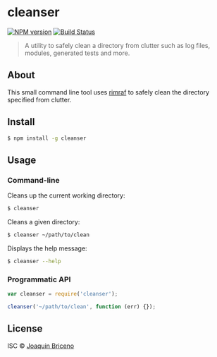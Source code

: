 # cleanser

[![NPM version][npm-image]][npm-url] [![Build Status][travis-image]][travis-url]

> A utility to safely clean a directory from clutter such as log files, modules, generated tests and more.


## About

This small command line tool uses [rimraf][rimraf-url] to safely clean the directory specified from clutter.


## Install

```sh
$ npm install -g cleanser
```


## Usage

### Command-line

Cleans up the current working directory:

```sh
$ cleanser
```

Cleans a given directory:

```sh
$ cleanser ~/path/to/clean
```

Displays the help message:

```sh
$ cleanser --help
```


### Programmatic API

```js
var cleanser = require('cleanser');

cleanser('~/path/to/clean', function (err) {});
```


## License

ISC © [Joaquin Briceno](http://joaquinbriceno.com/)

[npm-url]: https://www.npmjs.com/package/cleanser
[npm-image]: https://badge.fury.io/js/cleanser.svg
[travis-url]: https://travis-ci.org/Joaquin6/cleanser
[travis-image]: https://travis-ci.org/Joaquin6/cleanser.svg?branch=master
[rimraf-url]: https://www.npmjs.com/package/rimraf
